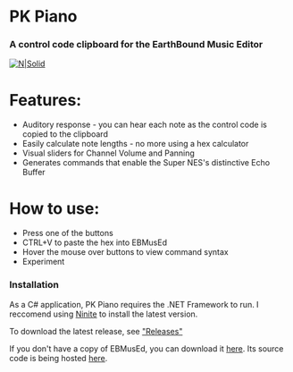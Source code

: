 # PK Piano
### A control code clipboard for the EarthBound Music Editor
[![N|Solid](http://i.imgur.com/BgsXESo.gif)](https://forum.starmen.net/forum/Community/PKHack/PK-Piano/page/1#post2209946)

# Features:
  - Auditory response - you can hear each note as the control code is copied to the clipboard
  - Easily calculate note lengths - no more using a hex calculator
  - Visual sliders for Channel Volume and Panning
  - Generates commands that enable the Super NES's distinctive Echo Buffer

# How to use:
  - Press one of the buttons
  - CTRL+V to paste the hex into EBMusEd
  - Hover the mouse over buttons to view command syntax
  - Experiment

### Installation
As a C# application, PK Piano requires the .NET Framework to run. I reccomend using [Ninite](https://ninite.com/) to install the latest version.

To download the latest release, see ["Releases"](https://github.com/vince94/pkpiano/releases)

If you don't have a copy of EBMusEd, you can download it [here](https://ssl-forum-files.fobby.net/forum_attachments/0040/5149/ebmused22.zip). Its source code is being hosted [here](https://github.com/PKHackers/ebmused).
